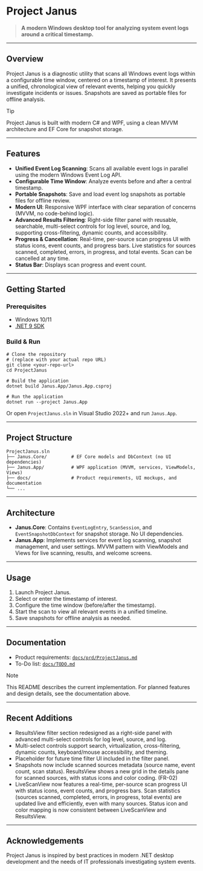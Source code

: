 # Project Janus

> **A modern Windows desktop tool for analyzing system event logs around a critical timestamp.**

---

## Overview

Project Janus is a diagnostic utility that scans all Windows event logs within a configurable time window, centered on a timestamp of interest. It presents a unified, chronological view of relevant events, helping you quickly investigate incidents or issues. Snapshots are saved as portable files for offline analysis.

> [!TIP]
> Project Janus is built with modern C# and WPF, using a clean MVVM architecture and EF Core for snapshot storage.

---

## Features

- **Unified Event Log Scanning**: Scans all available event logs in parallel using the modern Windows Event Log API.
- **Configurable Time Window**: Analyze events before and after a central timestamp.
- **Portable Snapshots**: Save and load event log snapshots as portable files for offline review.
- **Modern UI**: Responsive WPF interface with clear separation of concerns (MVVM, no code-behind logic).
- **Advanced Results Filtering**: Right-side filter panel with reusable, searchable, multi-select controls for log level, source, and log, supporting cross-filtering, dynamic counts, and accessibility.
- **Progress & Cancellation**: Real-time, per-source scan progress UI with status icons, event counts, and progress bars. Live statistics for sources scanned, completed, errors, in progress, and total events. Scan can be cancelled at any time.
- **Status Bar**: Displays scan progress and event count.

---

## Getting Started

### Prerequisites

- Windows 10/11
- [.NET 9 SDK](https://dotnet.microsoft.com/en-us/download/dotnet/9.0)

### Build & Run

```pwsh
# Clone the repository
# (replace with your actual repo URL)
git clone <your-repo-url>
cd ProjectJanus

# Build the application
dotnet build Janus.App/Janus.App.csproj

# Run the application
dotnet run --project Janus.App
```

Or open `ProjectJanus.sln` in Visual Studio 2022+ and run `Janus.App`.

---

## Project Structure

```
ProjectJanus.sln
├── Janus.Core/         # EF Core models and DbContext (no UI dependencies)
├── Janus.App/          # WPF application (MVVM, services, ViewModels, Views)
├── docs/               # Product requirements, UI mockups, and documentation
└── ...
```

---

## Architecture

- **Janus.Core**: Contains `EventLogEntry`, `ScanSession`, and `EventSnapshotDbContext` for snapshot storage. No UI dependencies.
- **Janus.App**: Implements services for event log scanning, snapshot management, and user settings. MVVM pattern with ViewModels and Views for live scanning, results, and welcome screens.

---

## Usage

1. Launch Project Janus.
2. Select or enter the timestamp of interest.
3. Configure the time window (before/after the timestamp).
4. Start the scan to view all relevant events in a unified timeline.
5. Save snapshots for offline analysis as needed.

---

## Documentation

- Product requirements: [`docs/prd/ProjectJanus.md`](docs/prd/ProjectJanus.md)
- To-Do list: [`docs/TODO.md`](docs/TODO.md)

> [!NOTE]
> This README describes the current implementation. For planned features and design details, see the documentation above.

---

## Recent Additions

- ResultsView filter section redesigned as a right-side panel with advanced multi-select controls for log level, source, and log.
- Multi-select controls support search, virtualization, cross-filtering, dynamic counts, keyboard/mouse accessibility, and theming.
- Placeholder for future time filter UI included in the filter panel.
- Snapshots now include scanned sources metadata (source name, event count, scan status). ResultsView shows a new grid in the details pane for scanned sources, with status icons and color coding. (FR-02)
- LiveScanView now features a real-time, per-source scan progress UI with status icons, event counts, and progress bars. Scan statistics (sources scanned, completed, errors, in progress, total events) are updated live and efficiently, even with many sources. Status icon and color mapping is now consistent between LiveScanView and ResultsView.

---

## Acknowledgements

Project Janus is inspired by best practices in modern .NET desktop development and the needs of IT professionals investigating system events.
